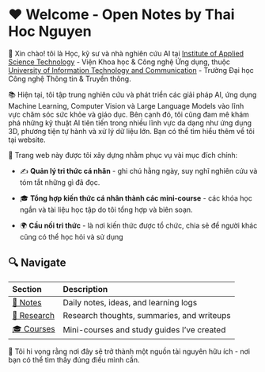 # ❤️ Welcome - Open Notes by Thai Hoc Nguyen

👋 Xin chào! tôi là Học, kỹ sư và nhà nghiên cứu AI tại [Institute of Applied Science Technology](https://iast.ictu.edu.vn) - Viện Khoa học & Công nghệ Ứng dụng, thuộc [University of Information Technology and Communication](https://ictu.edu.vn) - Trường Đại học Công nghệ Thông tin & Truyền thông. 

📚 Hiện tại, tôi tập trung nghiên cứu và phát triển các giải pháp AI, ứng dụng Machine Learning, Computer Vision và Large Language Models vào lĩnh vực chăm sóc sức khỏe và giáo dục. Bên cạnh đó, tôi cũng đam mê khám phá những kỹ thuật AI tiên tiến trong nhiều lĩnh vực da dạng như ứng dụng 3D, phương tiện tự hành và xử lý dữ liệu lớn. Bạn có thề tìm hiểu thêm về tôi tại website.

🧠 Trang web này được tôi xây dựng nhằm phục vụ vài mục đích chính:

- ✍️ **Quản lý tri thức cá nhân** - ghi chú hằng ngày, suy nghĩ nghiên cứu và tóm tắt những gì đã đọc.

- 🎓 **Tổng hợp kiến thức cá nhân thành các mini-course** - các khóa học ngắn và tài liệu học tập do tôi tổng hợp và biên soạn.

- 🌍 **Cầu nối tri thức** - là nơi kiến thức được tổ chức, chia sẻ để người khác cũng có thể học hỏi và sử dụng

## 🔍 Navigate

| Section     | Description                                  |
| :-----------   | :------------------------------------------- |
| [📝 Notes](notes/)     | Daily notes, ideas, and learning logs          |
| [🔬 Research](research/) | Research thoughts, summaries, and writeups     |
| [🎓 Courses](courses/)   | Mini-courses and study guides I’ve created 


🚀 Tôi hi vọng rằng nơi đây sẽ trở thành một nguồn tài nguyên hữu ích - nơi bạn có thể tìm thấy đúng điều mình cần.


